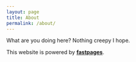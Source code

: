 ```yaml
---
layout: page
title: About
permalink: /about/
---
```


What are you doing here? Nothing creepy I hope.

This website is powered by **[fastpages](https://github.com/fastai/fastpages)**.



